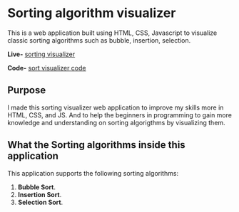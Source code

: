 # Sorting algorithm visualizer

This is a web application built using HTML, CSS, Javascript to visualize classic sorting algorithms such as bubble, insertion, selection.

**Live-** [sorting visualizer]() 

**Code-** [sort visualizer code](https://github.com/anand0615/Sorting-Visualizer-Project.git)

## Purpose

I made this sorting visualizer web application to improve my skills more in HTML, CSS, and JS. And to help the beginners in programming to gain more knowledge and understanding on sorting algorigthms by visualizing them.

## What the Sorting algorithms inside this application

This application supports the following sorting algorithms:

1. **Bubble Sort**.
2. **Insertion Sort**.
3. **Selection Sort**.